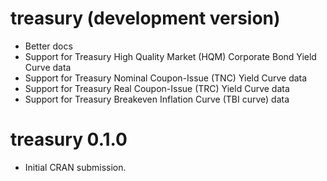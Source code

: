 # treasury (development version)

* Better docs
* Support for Treasury High Quality Market (HQM) Corporate Bond Yield Curve data
* Support for Treasury Nominal Coupon-Issue (TNC) Yield Curve data
* Support for Treasury Real Coupon-Issue (TRC) Yield Curve data
* Support for Treasury Breakeven Inflation Curve (TBI curve) data

# treasury 0.1.0

* Initial CRAN submission.
